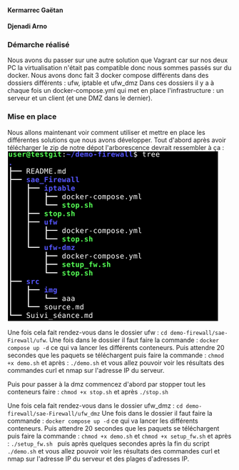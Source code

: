 

#### Kermarrec Gaëtan
#### Djenadi Arno

### Démarche réalisé
Nous avons du passer sur une autre solution que Vagrant car sur nos deux PC la virtualisation n'était pas compatible donc nous sommes passés sur du docker.
Nous avons donc fait 3 docker compose différents dans des dossiers différents :
ufw, iptable et ufw_dmz
Dans ces dossiers il y a à chaque fois un docker-compose.yml qui met en place l'infrastructure : un serveur et un client (et une DMZ dans le dernier).

### Mise en place 
Nous allons maintenant voir comment utiliser et mettre en place les différentes solutions que nous avons développer.
Tout d'abord après avoir télécharger le zip de notre dépot l'arborescence devrait ressembler à ça :
![Arborescence attendu](./src/img/tree_firewall.png "Arborescence à avoir avec le fichier ZIP")

Une fois cela fait rendez-vous dans le dossier ufw : `cd demo-firewall/sae-Firewall/ufw`.
Une fois dans le dossier il faut faire la commande : `docker compose up -d` ce qui va lancer les différents conteneurs.
Puis attendre 20 secondes que les paquets se téléchargent puis faire la commande : `chmod +x demo.sh` et après : `./demo.sh` et vous allez pouvoir voir les résultats des commandes curl et nmap sur l'adresse IP du serveur.

Puis pour passer à la dmz commencez d'abord par stopper tout les conteneurs faire : `chmod +x stop.sh` et après `./stop.sh`

Une fois cela fait rendez-vous dans le dossier ufw_dmz : `cd demo-firewall/sae-Firewall/ufw_dmz`
Une fois dans le dossier il faut faire la commande : `docker compose up -d` ce qui va lancer les différents conteneurs.
Puis attendre 20 secondes que les paquets se téléchargent puis faire la commande : `chmod +x demo.sh` et `chmod +x setup_fw.sh` et après : `./setup_fw.sh ` puis après quelques secondes après la fin du script `./demo.sh` et vous allez pouvoir voir les résultats des commandes curl et nmap sur l'adresse IP du serveur et des plages d'adresses IP.

